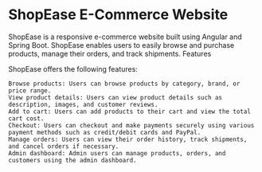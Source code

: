 # ShopEase E-Commerce Website

ShopEase is a responsive e-commerce website built using Angular and Spring Boot. ShopEase enables users to easily browse and purchase products, manage their orders, and track shipments.
Features

ShopEase offers the following features:

    Browse products: Users can browse products by category, brand, or price range.
    View product details: Users can view product details such as description, images, and customer reviews.
    Add to cart: Users can add products to their cart and view the total cart cost.
    Checkout: Users can checkout and make payments securely using various payment methods such as credit/debit cards and PayPal.
    Manage orders: Users can view their order history, track shipments, and cancel orders if necessary.
    Admin dashboard: Admin users can manage products, orders, and customers using the admin dashboard.

